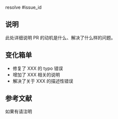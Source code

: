 resolve #issue_id

## 说明

此处详细说明 PR 的动机是什么、解决了什么样的问题。

## 变化箱单

- 修复了 XXX 的 typo 错误
- 增加了 XXX 相关的说明
- 解决了关于 XXX 的描述性错误

## 参考文献

如果有请注明
